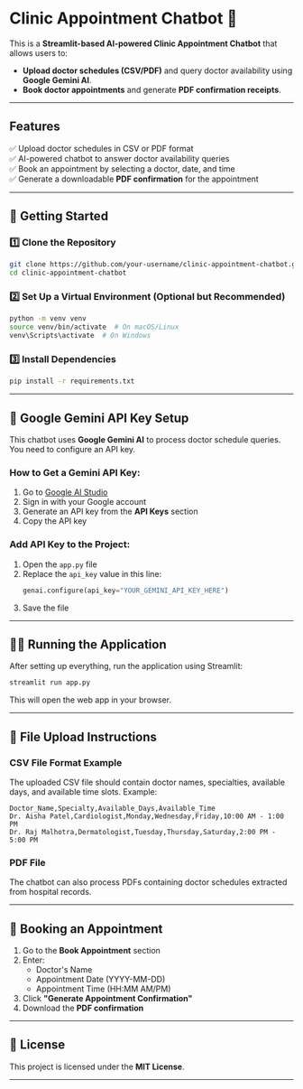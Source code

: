 # Clinic Appointment Chatbot 🏥

This is a **Streamlit-based AI-powered Clinic Appointment Chatbot** that allows users to:
- **Upload doctor schedules (CSV/PDF)** and query doctor availability using **Google Gemini AI**.
- **Book doctor appointments** and generate **PDF confirmation receipts**.

---

## Features
✅ Upload doctor schedules in CSV or PDF format  
✅ AI-powered chatbot to answer doctor availability queries  
✅ Book an appointment by selecting a doctor, date, and time  
✅ Generate a downloadable **PDF confirmation** for the appointment  

---

## 🚀 Getting Started

### 1️⃣ Clone the Repository
```bash
git clone https://github.com/your-username/clinic-appointment-chatbot.git
cd clinic-appointment-chatbot
```

### 2️⃣ Set Up a Virtual Environment (Optional but Recommended)
```bash
python -m venv venv
source venv/bin/activate  # On macOS/Linux
venv\Scripts\activate  # On Windows
```

### 3️⃣ Install Dependencies
```bash
pip install -r requirements.txt
```

---

## 🔑 Google Gemini API Key Setup

This chatbot uses **Google Gemini AI** to process doctor schedule queries. You need to configure an API key.

### How to Get a Gemini API Key:
1. Go to [Google AI Studio](https://aistudio.google.com/)
2. Sign in with your Google account
3. Generate an API key from the **API Keys** section
4. Copy the API key

### Add API Key to the Project:
1. Open the `app.py` file
2. Replace the `api_key` value in this line:
   ```python
   genai.configure(api_key="YOUR_GEMINI_API_KEY_HERE")
   ```
3. Save the file

---

## 🏃‍♂️ Running the Application
After setting up everything, run the application using Streamlit:
```bash
streamlit run app.py
```

This will open the web app in your browser.

---

## 📂 File Upload Instructions
### CSV File Format Example
The uploaded CSV file should contain doctor names, specialties, available days, and available time slots. Example:
```csv
Doctor_Name,Specialty,Available_Days,Available_Time
Dr. Aisha Patel,Cardiologist,Monday,Wednesday,Friday,10:00 AM - 1:00 PM
Dr. Raj Malhotra,Dermatologist,Tuesday,Thursday,Saturday,2:00 PM - 5:00 PM
```

### PDF File
The chatbot can also process PDFs containing doctor schedules extracted from hospital records.

---

## 🏥 Booking an Appointment
1. Go to the **Book Appointment** section
2. Enter:
   - Doctor's Name
   - Appointment Date (YYYY-MM-DD)
   - Appointment Time (HH:MM AM/PM)
3. Click **"Generate Appointment Confirmation"**
4. Download the **PDF confirmation**

---

## 📜 License
This project is licensed under the **MIT License**.

---
